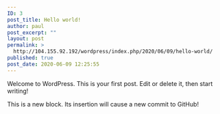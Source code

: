 ```yaml
---
ID: 3
post_title: Hello world!
author: paul
post_excerpt: ""
layout: post
permalink: >
  http://104.155.92.192/wordpress/index.php/2020/06/09/hello-world/
published: true
post_date: 2020-06-09 12:25:55
---
```

<!-- wp:paragraph -->
<p>Welcome to WordPress. This is your first post. Edit or delete it, then start writing!</p>
<!-- /wp:paragraph -->

<!-- wp:paragraph -->
<p>This is a new block. Its insertion will cause a new commit to GitHub!</p>
<!-- /wp:paragraph -->
